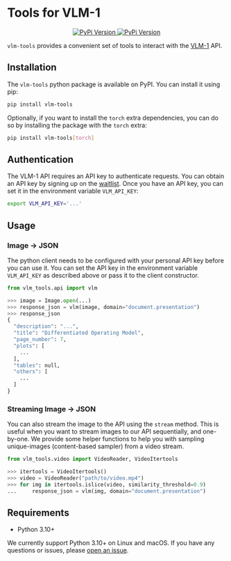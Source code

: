 # Tools for VLM-1

<p align="center">
    <a href="https://pypi.org/project/vlm-tools/">
        <img alt="PyPi Version" src="https://badge.fury.io/py/vlm-tools.svg">
    </a>
    <a href="https://pypi.org/project/vlm-tools/">
        <img alt="PyPi Version" src="https://img.shields.io/pypi/pyversions/vlm-tools">
    </a>
</p>


`vlm-tools` provides a convenient set of tools to interact with the [VLM-1](https://autonomi.ai/vlm-1) API.


## Installation

The `vlm-tools` python package is available on PyPI. You can install it using pip:

```sh
pip install vlm-tools
```

Optionally, if you want to install the `torch` extra dependencies, you can do so by installing the package with the `torch` extra:

```sh
pip install vlm-tools[torch]
```


## Authentication

The VLM-1 API requires an API key to authenticate requests. You can obtain an API key by signing up on the [waitlist](https://airtable.com/appjX6543bChjNaEN/pagnciKtynSt4rOT9/form). Once you have an API key, you can set it in the environment variable `VLM_API_KEY`:

```bash
export VLM_API_KEY='...'
```

## Usage

### Image -> JSON

The python client needs to be configured with your personal API key before you can use it. You can set the API key in the environment variable `VLM_API_KEY` as described above or pass it to the client constructor.

```python
from vlm_tools.api import vlm

>>> image = Image.open(...)
>>> response_json = vlm(image, domain="document.presentation")
>>> response_json
{
  "description": "...",
  "title": "Differentiated Operating Model",
  "page_number": 7,
  "plots": [
    ...
  ],
  "tables": null,
  "others": [
    ...
  ]
}
```

### Streaming Image -> JSON

You can also stream the image to the API using the `stream` method. This is useful when you want to stream images to our API sequentially, and one-by-one. We provide some helper functions to help you with sampling unique-images (content-based sampler) from a video stream.

```python
from vlm_tools.video import VideoReader, VideoItertools

>>> itertools = VideoItertools()
>>> video = VideoReader("path/to/video.mp4")
>>> for img in itertools.islice(video, similarity_threshold=0.9)
...     response_json = vlm(img, domain="document.presentation")
```

## Requirements

 - Python 3.10+

 We currently support Python 3.10+ on Linux and macOS. If you have any questions or issues, please [open an issue](https://github.com/autonomi-ai/vlm-cookbook/issues).
